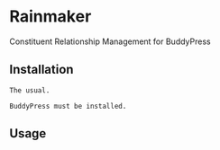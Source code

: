 Rainmaker
=========

Constituent Relationship Management for BuddyPress

Installation
------------

    The usual.

    BuddyPress must be installed.

Usage
-----
